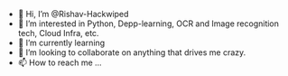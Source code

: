 - 👋 Hi, I’m @Rishav-Hackwiped
- 👀 I’m interested in Python, Depp-learning, OCR and Image recognition tech, Cloud Infra, etc.
- 🌱 I’m currently learning 
- 💞️ I’m looking to collaborate on anything that drives me crazy.
- 📫 How to reach me ...

<!---
Rishav-Hackwiped/Rishav-Hackwiped is a ✨ special ✨ repository because its `README.md` (this file) appears on your GitHub profile.
You can click the Preview link to take a look at your changes.
--->
